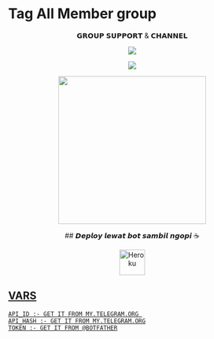 # Tag All Member group


<p align="center">
    𝗚𝗥𝗢𝗨𝗣 𝗦𝗨𝗣𝗣𝗢𝗥𝗧 & 𝗖𝗛𝗔𝗡𝗡𝗘𝗟 

<p align="center"><a href="https://t.me/SharingUserbot"><img align="center" src="https://img.shields.io/badge/Join-Group%20Support-blue.svg?style=for-the-badge&logo=Telegram">
</p>
<p align="center"><a href="https://t.me/infobotmusik"><img align="center" src="https://img.shields.io/badge/Join-Channel%20Support-blue.svg?style=for-the-badge&logo=Telegram">
</p>
<p align="center"><a href="https://t.me/SharingUserbot"><img src="https://telegra.ph/file/aeb5d4dde18ba62b26aad.jpg" width="300"></a></p>


<p align="center">
    ## 𝘿𝙚𝙥𝙡𝙤𝙮 𝙡𝙚𝙬𝙖𝙩 𝙗𝙤𝙩 𝙨𝙖𝙢𝙗𝙞𝙡 𝙣𝙜𝙤𝙥𝙞 ☕

<p align="center"><a href="https://telegram.dog/XTZ_HerokuBot?start=cmFrZXNoeXQvRGV2aWxUYWdBbGxCb3QgSGFja2Vy"><img align="center" alt="Heroku" width="52px" src="https://www.nicepng.com/png/full/223-2233246_heroku-logo-salesforce-heroku.png"></p>




## VARS

```
API_ID :- GET IT FROM MY.TELEGRAM.ORG 
API_HASH :- GET IT FROM MY.TELEGRAM.ORG
TOKEN :- GET IT FROM @BOTFATHER
```
